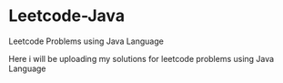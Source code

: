 # Leetcode-Java
Leetcode Problems using Java Language

Here i will be uploading my solutions for leetcode problems using Java Language
